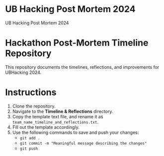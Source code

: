 # UB Hacking Post Mortem 2024
UB Hacking Post Mortem 2024

# Hackathon Post-Mortem Timeline Repository

This repository documents the timelines, reflections, and improvements for UBHacking 2024.

# Instructions

1. Clone the repository.
2. Navigate to the **Timeline & Reflections** directory.
3. Copy the template text file, and rename it as `team_name_timeline_and_reflections.txt`.
4. Fill out the template accordingly.
5. Use the following commands to save and push your changes:
   - `git add .`
   - `git commit -m "Meaningful message describing the changes"`
   - `git push`
